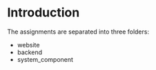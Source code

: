 # Introduction
The assignments are separated into three folders:
- website
- backend
- system_component

